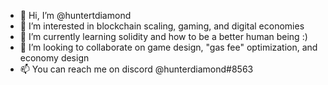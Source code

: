 - 👋 Hi, I’m @huntertdiamond
- 👀 I’m interested in blockchain scaling, gaming, and digital economies
- 🌱 I’m currently learning solidity and how to be a better human being :)
- 💞️ I’m looking to collaborate on game design, "gas fee" optimization, and economy design
- 📫 You can reach me on discord @hunterdiamond#8563 

